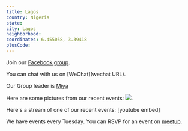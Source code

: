 ```yaml
---
title: Lagos
country: Nigeria
state: 
city: Lagos
neighborhood: 
coordinates: 6.455058, 3.39418
plusCode:
---
```

Join our [Facebook group](https://www.facebook.com/groups/free.code.camp.lagos).

You can chat with us on [WeChat](wechat URL).

Our Group leader is [Miya](freecodecamp.org/miya)

Here are some pictures from our recent events:
![](https://scontent-dft4-2.xx.fbcdn.net/v/t1.0-9/15622659_1171815909522114_1489651884259638733_n.jpg?oh=aa44772f87e432aac8a71f7d33367e4f&oe=595B5D7E).

Here's a stream of one of our recent events:
[youtube embed]

We have events every Tuesday. You can RSVP for an event on [meetup](meetupurl).

